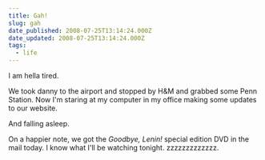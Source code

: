 ```yaml
---
title: Gah!
slug: gah
date_published: 2008-07-25T13:14:24.000Z
date_updated: 2008-07-25T13:14:24.000Z
tags:
  - life
---
```


I am hella tired.

We took danny to the airport and stopped by H&M and grabbed some Penn Station. Now I'm staring at my computer in my office making some updates to our website.

And falling asleep.

On a happier note, we got the *Goodbye, Lenin!* special edition DVD in the mail today. I know what I'll be watching tonight. zzzzzzzzzzzzz.
